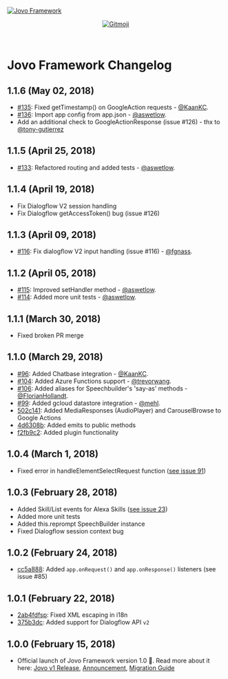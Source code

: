[![Jovo Framework](https://www.jovo.tech/img/we-love-prs.png)](./CONTRIBUTING.md)

<p align="center">
	<a href="https://gitmoji.carloscuesta.me"><img src="https://img.shields.io/badge/gitmoji-%20😜%20😍-FFDD67.svg?style=flat-square" alt="Gitmoji"></a>
</p>

<br/>

# Jovo Framework Changelog

## 1.1.6 (May 02, 2018)
* [#135](https://github.com/jovotech/jovo-framework-nodejs/pull/135): Fixed getTimestamp() on GoogleAction requests - [@KaanKC](https://github.com/KaanKC).
* [#136](https://github.com/jovotech/jovo-framework-nodejs/pull/136): Import app config from app.json - [@aswetlow](https://github.com/aswetlow).
* Add an additional check to GoogleActionResponse (issue #126) - thx to [@tony-gutierrez](https://github.com/tony-gutierrez)


## 1.1.5 (April 25, 2018)
* [#133](https://github.com/jovotech/jovo-framework-nodejs/pull/133): Refactored routing and added tests  - [@aswetlow](https://github.com/aswetlow).


## 1.1.4 (April 19, 2018)
* Fix Dialogflow V2 session handling
* Fix Dialogflow getAccessToken() bug (issue #126)


## 1.1.3 (April 09, 2018)
* [#116](https://github.com/jovotech/jovo-framework-nodejs/pull/117): Fix dialogflow V2 input handling (issue #116) - [@fgnass](https://github.com/fgnass).


## 1.1.2 (April 05, 2018)
* [#115](https://github.com/jovotech/jovo-framework-nodejs/pull/115): Improved setHandler method - [@aswetlow](https://github.com/aswetlow).
* [#114](https://github.com/jovotech/jovo-framework-nodejs/pull/114): Added more unit tests - [@aswetlow](https://github.com/aswetlow).


## 1.1.1 (March 30, 2018)
* Fixed broken PR merge

## 1.1.0 (March 29, 2018)
* [#96](https://github.com/jovotech/jovo-framework-nodejs/pull/96): Added Chatbase integration - [@KaanKC](https://github.com/KaanKC).
* [#104](https://github.com/jovotech/jovo-framework-nodejs/pull/104): Added Azure Functions support - [@trevorwang](https://github.com/trevorwang).
* [#106](https://github.com/jovotech/jovo-framework-nodejs/pull/106): Added aliases for Speechbuilder's 'say-as' methods - [@FlorianHollandt](https://github.com/FlorianHollandt).
* [#99](https://github.com/jovotech/jovo-framework-nodejs/pull/99): Added gcloud datastore integration - [@mehl](https://github.com/mehl).
* [502c141](https://github.com/jovotech/jovo-framework-nodejs/commit/502c14112484737bee75c5ee815ce1b9423ebb84): Added MediaResponses (AudioPlayer) and CarouselBrowse to Google Actions
* [4d6308b](https://github.com/jovotech/jovo-framework-nodejs/commit/4d6308b89c314e2f34e4cb0f9face494ba264b8a):  Added emits to public methods
* [f2fb9c2](https://github.com/jovotech/jovo-framework-nodejs/commit/f2fb9c2f88ce9da52eb86c7f9fa5f22a3b2cc525):  Added plugin functionality


## 1.0.4 (March 1, 2018)
* Fixed error in handleElementSelectRequest function ([see issue 91](https://github.com/jovotech/jovo-framework-nodejs/issues/91))

## 1.0.3 (February 28, 2018)
* Added Skill/List events for Alexa Skills ([see issue 23](https://github.com/jovotech/jovo-framework-nodejs/issues/23))
* Added more unit tests
* Added this.reprompt SpeechBuilder instance
* Fixed Dialogflow session context bug

## 1.0.2 (February 24, 2018)

* [cc5a888](https://github.com/jovotech/jovo-framework-nodejs/commit/cc5a888977c870e6d44636ae48cbd95efb9e9251): Added `app.onRequest()` and `app.onResponse()` listeners (see issue #85)

## 1.0.1 (February 22, 2018)

* [2ab4fdfsp](https://github.com/jovotech/jovo-framework-nodejs/commit/2ab4fdf1009794c2b5260f833e7dba2e30d603c6): Fixed XML escaping in i18n
* [375b3dc](https://github.com/jovotech/jovo-framework-nodejs/commit/375b3dc9aa0cf2eded7d525d874150989e1c9c42): Added support for Dialogflow API `v2`

## 1.0.0 (February 15, 2018)

* Official launch of Jovo Framework version 1.0 🎉. Read more about it here: [Jovo v1 Release](https://github.com/jovotech/jovo-framework-nodejs/releases/tag/v1.0), [Announcement](https://medium.com/@einkoenig/our-biggest-update-ever-today-were-releasing-jovo-framework-v1-0-7783f39f1728), [Migration Guide](https://www.jovo.tech/blog/v1-migration-guide/)
